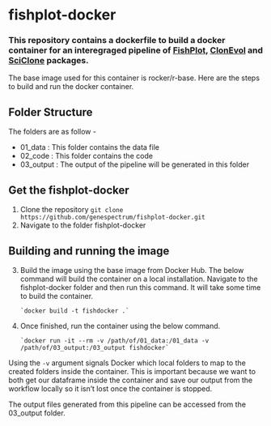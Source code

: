 # fishplot-docker
### This repository contains a dockerfile to build a docker container for an interegraged pipeline of [FishPlot](https://github.com/chrisamiller/fishplot), [ClonEvol](https://github.com/hdng/clonevol) and [SciClone](https://github.com/genome/sciclone) packages. 

The base image used for this container is rocker/r-base. Here are the steps to build and run the docker container.

## Folder Structure

The folders are as follow -
- 01_data : This folder contains the data file
- 02_code : This folder contains the code
- 03_output : The output of the pipeline will be generated in this folder

## Get the fishplot-docker

1) Clone the repository `git clone https://github.com/genespectrum/fishplot-docker.git`
2) Navigate to the folder fishplot-docker

## Building and running the image

3) Build the image using the base image from Docker Hub. The below command will build the container on a local installation.  Navigate to the fishplot-docker folder and then run this command. It will take some time to build the container. 

       `docker build -t fishdocker .`

4) Once finished, run the container using the below command. 

       `docker run -it --rm -v /path/of/01_data:/01_data -v /path/of/03_output:/03_output fishdocker`

Using the `-v` argument signals Docker which local folders to map to the created folders inside the container. This is important because we want to both get our dataframe inside the container and save our output from the workflow locally so it isn’t lost once the container is stopped.

The output files generated from this pipeline can be accessed from the 03_output folder. 
